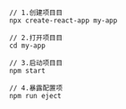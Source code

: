 <!--
 * @Author: your name
 * @Date: 2020-05-02 21:31:32
 * @LastEditTime: 2020-05-02 21:33:33
 * @LastEditors: Please set LastEditors
 * @Description: In User Settings Edit
 * @FilePath: /web/level/level-react/README2.md
 -->
```
    // 1.创建项⽬目
    npx create-react-app my-app

    // 2.打开项⽬目
    cd my-app

    // 3.启动项⽬目
    npm start

    // 4.暴露配置项
    npm run eject
```